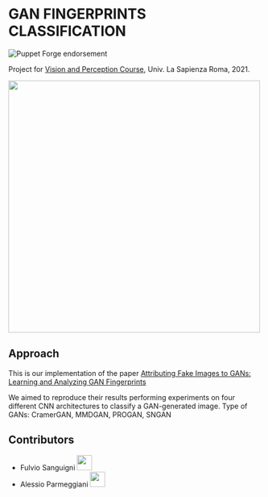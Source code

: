 # GAN FINGERPRINTS CLASSIFICATION

![Puppet Forge endorsement](https://img.shields.io/puppetforge/e/camptocamp/openssl?color=light%20green&label=Ubuntu%2016.04%20LTS&logo=Ubuntu)

Project for [Vision and Perception Course](https://sites.google.com/diag.uniroma1.it/ireneamerini/teaching?authuser=0), Univ. La Sapienza Roma, 2021.

<a href="https://www.dis.uniroma1.it/"><img src="http://www.dis.uniroma1.it/sites/default/files/marchio%20logo%20eng%20jpg.jpg" width="500"></a>

## Approach

This is our implementation of the paper [Attributing Fake Images to GANs: Learning and Analyzing GAN Fingerprints](https://arxiv.org/pdf/1811.08180.pdf)

We aimed to reproduce their results performing experiments on four different CNN architectures to classify a GAN-generated image. 
Type of GANs: CramerGAN, MMDGAN, PROGAN, SNGAN

## Contributors
* Fulvio Sanguigni <a href= "https://github.com/furio1999"><img src="https://upload.wikimedia.org/wikipedia/commons/thumb/9/91/Octicons-mark-github.svg/1024px-Octicons-mark-github.svg.png" width="30"></a>
* Alessio Parmeggiani <a href= "https://github.com/Alessio-Parmeggiani"><img src="https://upload.wikimedia.org/wikipedia/commons/thumb/9/91/Octicons-mark-github.svg/1024px-Octicons-mark-github.svg.png" width="30"></a>

